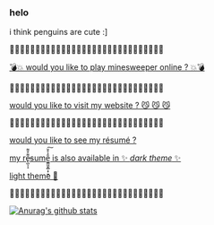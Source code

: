 ### helo
i think penguins are cute :]

🐧🐧🐧🐧🐧🐧🐧🐧🐧🐧🐧🐧🐧🐧🐧🐧🐧🐧🐧🐧🐧🐧🐧🐧🐧🐧🐧🐧🐧🐧

[💣💥 would you like to play minesweeper online ? 💥💣](https://minesweeper.live)

🐧🐧🐧🐧🐧🐧🐧🐧🐧🐧🐧🐧🐧🐧🐧🐧🐧🐧🐧🐧🐧🐧🐧🐧🐧🐧🐧🐧🐧🐧

[would you like to visit my website ? 😼 😼 😼](https://cs.utm.utoronto.ca/~cuiyiche/)

🐧🐧🐧🐧🐧🐧🐧🐧🐧🐧🐧🐧🐧🐧🐧🐧🐧🐧🐧🐧🐧🐧🐧🐧🐧🐧🐧🐧🐧🐧

[would you like to see my résumé ?](https://cs.utm.utoronto.ca/~cuiyiche/resume/resume-nice.pdf)

[my re̶̢̺͕̝͌͒͌sume̺̳͖̭̻̝̦̱̎̉͒̆͠ is also available in ✨ *dark theme* ✨](https://cs.utm.utoronto.ca/~cuiyiche/resume/resume-dark.pdf)

[light theme 🥲](https://cs.utm.utoronto.ca/~cuiyiche/resume/resume.pdf)

🐧🐧🐧🐧🐧🐧🐧🐧🐧🐧🐧🐧🐧🐧🐧🐧🐧🐧🐧🐧🐧🐧🐧🐧🐧🐧🐧🐧🐧🐧

[![Anurag's github stats](https://github-readme-stats.vercel.app/api?username=penguinuwu&show_icons=true&theme=radical)](https://github.com/anuraghazra/github-readme-stats)
